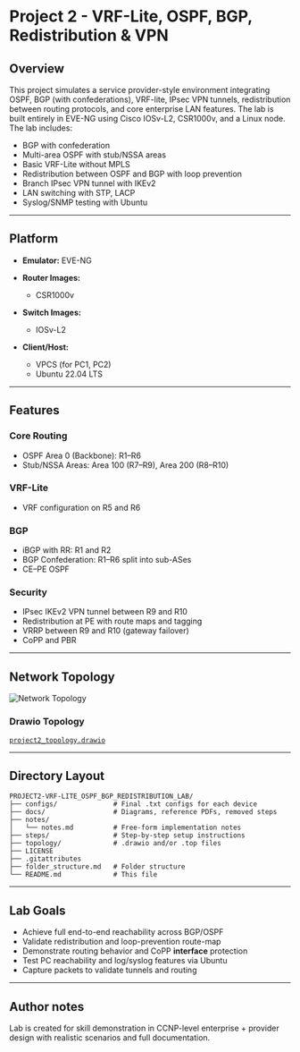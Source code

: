 # Project 2 - VRF-Lite, OSPF, BGP, Redistribution & VPN

## Overview

This project simulates a service provider-style environment integrating OSPF, BGP (with confederations), VRF-lite, IPsec VPN tunnels, redistribution between routing protocols, and core enterprise LAN features. The lab is built entirely in EVE-NG using Cisco IOSv-L2, CSR1000v, and a Linux node. The lab includes:

* BGP with confederation
* Multi-area OSPF with stub/NSSA areas
* Basic VRF-Lite without MPLS
* Redistribution between OSPF and BGP with loop prevention
* Branch IPsec VPN tunnel with IKEv2
* LAN switching with STP, LACP
* Syslog/SNMP testing with Ubuntu

---

## Platform

* **Emulator:** EVE-NG
* **Router Images:**

  * CSR1000v
* **Switch Images:**

  * IOSv-L2
* **Client/Host:**

  * VPCS (for PC1, PC2)
  * Ubuntu 22.04 LTS

---

## Features

### Core Routing

* OSPF Area 0 (Backbone): R1–R6
* Stub/NSSA Areas: Area 100 (R7–R9), Area 200 (R8–R10)

### VRF-Lite

* VRF configuration on R5 and R6

### BGP

* iBGP with RR: R1 and R2
* BGP Confederation: R1–R6 split into sub-ASes
* CE–PE OSPF

### Security

* IPsec IKEv2 VPN tunnel between R9 and R10
* Redistribution at PE with route maps and tagging
* VRRP between R9 and R10 (gateway failover)
* CoPP and PBR

---

## Network Topology

![`Network Topology`](topology/project2_topology-eve_ng.png)

### Drawio Topology
[`project2_topology.drawio`](topology/project2_topology.drawio)  

---

## Directory Layout

```
PROJECT2-VRF-LITE_OSPF_BGP_REDISTRIBUTION_LAB/
├── configs/              # Final .txt configs for each device
├── docs/                 # Diagrams, reference PDFs, removed steps
├── notes/
│   └── notes.md          # Free-form implementation notes
├── steps/                # Step-by-step setup instructions
├── topology/             # .drawio and/or .top files
├── LICENSE
├── .gitattributes
├── folder_structure.md   # Folder structure
└── README.md             # This file
```

---

## Lab Goals

* Achieve full end-to-end reachability across BGP/OSPF
* Validate redistribution and loop-prevention route-map
* Demonstrate routing behavior and CoPP **interface** protection
* Test PC reachability and log/syslog features via Ubuntu
* Capture packets to validate tunnels and routing

---

## Author notes

Lab is created for skill demonstration in CCNP-level enterprise + provider design with realistic scenarios and full documentation.
